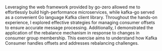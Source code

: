 Leveraging the web framework provided by go-zero allowed me to effortlessly build high-performance microservices, while kafka-go served as a convenient Go language Kafka client library. Throughout the hands-on experience, I explored effective strategies for managing consumer offsets to ensure accurate message processing. Additionally, I demonstrated the application of the rebalance mechanism in response to changes in consumer group membership. This exercise aims to understand how Kafka Consumer handles offsets and addresses rebalancing challenges.






